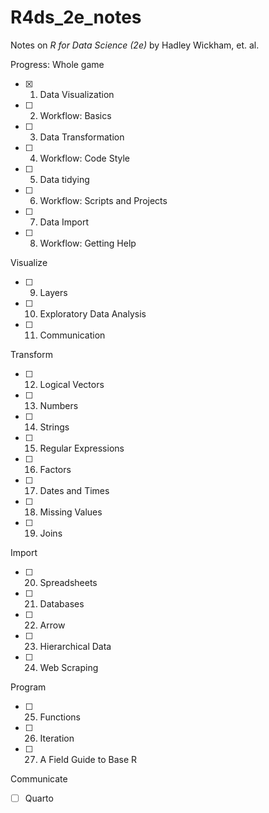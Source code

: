 # R4ds_2e_notes
Notes on *R for Data Science (2e)* by Hadley Wickham, et. al.

Progress:
Whole game
- [x] 1. Data Visualization
- [ ] 2. Workflow: Basics
- [ ] 3. Data Transformation
- [ ] 4. Workflow: Code Style
- [ ] 5. Data tidying
- [ ] 6. Workflow: Scripts and Projects
- [ ] 7. Data Import
- [ ] 8. Workflow: Getting Help

Visualize
- [ ] 9. Layers
- [ ] 10. Exploratory Data Analysis
- [ ] 11. Communication

Transform
- [ ] 12. Logical Vectors
- [ ] 13. Numbers
- [ ] 14. Strings
- [ ] 15. Regular Expressions
- [ ] 16. Factors
- [ ] 17. Dates and Times
- [ ] 18. Missing Values
- [ ] 19. Joins

Import
- [ ] 20. Spreadsheets
- [ ] 21. Databases
- [ ] 22. Arrow
- [ ] 23. Hierarchical Data
- [ ] 24. Web Scraping

Program
- [ ] 25. Functions
- [ ] 26. Iteration
- [ ] 27. A Field Guide to Base R

Communicate
- [ ] Quarto
